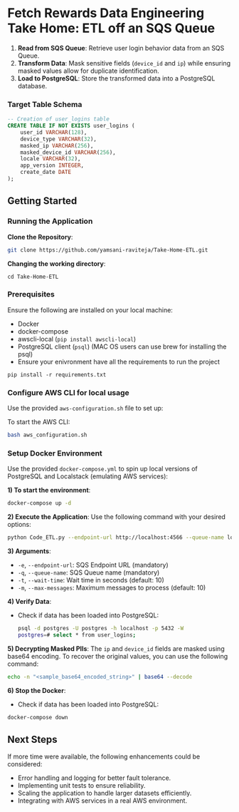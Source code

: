 # Fetch Rewards Data Engineering Take Home: ETL off an SQS Queue

1. **Read from SQS Queue**: Retrieve user login behavior data from an SQS Queue.
2. **Transform Data**: Mask sensitive fields (`device_id` and `ip`) while ensuring masked values allow for duplicate identification.
3. **Load to PostgreSQL**: Store the transformed data into a PostgreSQL database.

### Target Table Schema
```sql
-- Creation of user_logins table
CREATE TABLE IF NOT EXISTS user_logins (
    user_id VARCHAR(128),
    device_type VARCHAR(32),
    masked_ip VARCHAR(256),
    masked_device_id VARCHAR(256),
    locale VARCHAR(32),
    app_version INTEGER,
    create_date DATE
);
```

## Getting Started

### Running the Application
 **Clone the Repository**:
   ```bash
   git clone https://github.com/yamsani-raviteja/Take-Home-ETL.git
   ```
**Changing the working directory**:
```
cd Take-Home-ETL
```

### Prerequisites
Ensure the following are installed on your local machine:
- Docker
- docker-compose
- awscli-local (`pip install awscli-local`)
- PostgreSQL client (`psql`) (MAC OS users can use brew for installing the psql) 
- Ensure your enivronment have all the requirements to run the project
```
pip install -r requirements.txt
```
###  Configure AWS CLI for local usage
Use the provided `aws-configuration.sh` file to set up:

To start the AWS CLI:
```bash
bash aws_configuration.sh
```

  
### Setup Docker Environment
Use the provided `docker-compose.yml` to spin up local versions of PostgreSQL and Localstack (emulating AWS services):

**1) To start the environment**:
```bash
docker-compose up -d
```

**2) Execute the Application**:
   Use the following command with your desired options:
```bash
python Code_ETL.py --endpoint-url http://localhost:4566 --queue-name login-queue --max-messages 50
```

   **3) Arguments**:
   - `-e`, `--endpoint-url`: SQS Endpoint URL (mandatory)
   - `-q`, `--queue-name`: SQS Queue name (mandatory)
   - `-t`, `--wait-time`: Wait time in seconds (default: 10)
   - `-m`, `--max-messages`: Maximum messages to process (default: 10)

 **4) Verify Data**:
   - Check if data has been loaded into PostgreSQL:
     ```bash
     psql -d postgres -U postgres -h localhost -p 5432 -W
     postgres=# select * from user_logins;
     ```

**5) Decrypting Masked PIIs**:
The `ip` and `device_id` fields are masked using base64 encoding. To recover the original values, you can use the following command:
```bash
echo -n "<sample_base64_encoded_string>" | base64 --decode
```

 **6) Stop the Docker**:
   - Check if data has been loaded into PostgreSQL:
```bash
docker-compose down 
```

## Next Steps
If more time were available, the following enhancements could be considered:
- Error handling and logging for better fault tolerance.
- Implementing unit tests to ensure reliability.
- Scaling the application to handle larger datasets efficiently.
- Integrating with AWS services in a real AWS environment.

